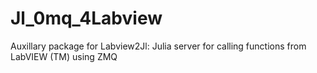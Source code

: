 # Jl_0mq_4Labview
Auxillary package for Labview2Jl: Julia server for calling functions from LabVIEW (TM) using ZMQ
